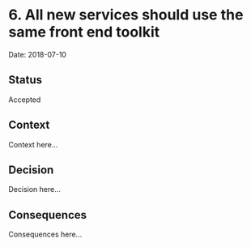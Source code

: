 # 6. All new services should use the same front end toolkit

Date: 2018-07-10

## Status

Accepted

## Context

Context here...

## Decision

Decision here...

## Consequences

Consequences here...
